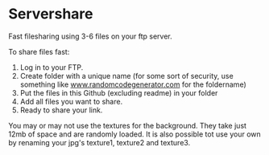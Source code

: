 # Servershare
Fast filesharing using 3-6 files on your ftp server.

To share files fast:

1. Log in to your FTP.
2. Create folder with a unique name (for some sort of security, use something like www.randomcodegenerator.com for the foldername)
3. Put the files in this Github (excluding readme) in your folder
4. Add all files you want to share.
5. Ready to share your link.

You may or may not use the textures for the background. They take just 12mb of space and are randomly loaded. It is also possible tot use your own by renaming your jpg's texture1, texture2 and texture3.


